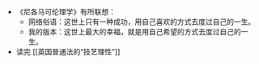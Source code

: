 - 《尼各马可伦理学》有所联想：
	- 网络俗语：这世上只有一种成功，用自己喜欢的方式去度过自己的一生。
	- 我的版本：这世上最大的幸福，就是用自己希望的方式去度过自己的一生。
- 读完 [[英国普通法的“技艺理性”]]